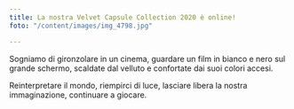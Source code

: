 ```yaml
---
title: La nostra Velvet Capsule Collection 2020 è online!
foto: "/content/images/img_4798.jpg"

---
```

Sogniamo di gironzolare in un cinema, guardare un film in bianco e nero sul grande schermo, scaldate dal velluto e confortate dai suoi colori accesi.

Reinterpretare il mondo, riempirci di luce, lasciare libera la nostra immaginazione, continuare a giocare.
